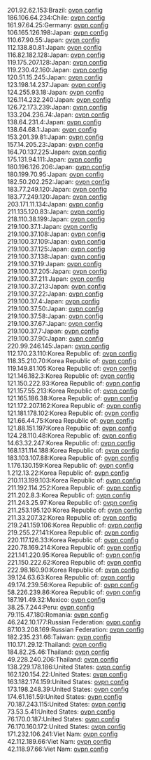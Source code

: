 201.92.62.153:Brazil: [ovpn config](vpn/201_92_62_153.ovpn)  
186.106.64.234:Chile: [ovpn config](vpn/186_106_64_234.ovpn)  
161.97.64.25:Germany: [ovpn config](vpn/161_97_64_25.ovpn)  
106.165.126.198:Japan: [ovpn config](vpn/106_165_126_198.ovpn)  
110.67.90.55:Japan: [ovpn config](vpn/110_67_90_55.ovpn)  
112.138.80.81:Japan: [ovpn config](vpn/112_138_80_81.ovpn)  
116.82.182.128:Japan: [ovpn config](vpn/116_82_182_128.ovpn)  
119.175.207.128:Japan: [ovpn config](vpn/119_175_207_128.ovpn)  
119.230.42.160:Japan: [ovpn config](vpn/119_230_42_160.ovpn)  
120.51.15.245:Japan: [ovpn config](vpn/120_51_15_245.ovpn)  
123.198.14.237:Japan: [ovpn config](vpn/123_198_14_237.ovpn)  
124.255.93.18:Japan: [ovpn config](vpn/124_255_93_18.ovpn)  
126.114.232.240:Japan: [ovpn config](vpn/126_114_232_240.ovpn)  
126.72.173.239:Japan: [ovpn config](vpn/126_72_173_239.ovpn)  
133.204.236.74:Japan: [ovpn config](vpn/133_204_236_74.ovpn)  
138.64.231.4:Japan: [ovpn config](vpn/138_64_231_4.ovpn)  
138.64.68.1:Japan: [ovpn config](vpn/138_64_68_1.ovpn)  
153.201.39.81:Japan: [ovpn config](vpn/153_201_39_81.ovpn)  
157.14.205.23:Japan: [ovpn config](vpn/157_14_205_23.ovpn)  
164.70.137.225:Japan: [ovpn config](vpn/164_70_137_225.ovpn)  
175.131.94.111:Japan: [ovpn config](vpn/175_131_94_111.ovpn)  
180.196.126.206:Japan: [ovpn config](vpn/180_196_126_206.ovpn)  
180.199.70.95:Japan: [ovpn config](vpn/180_199_70_95.ovpn)  
182.50.202.252:Japan: [ovpn config](vpn/182_50_202_252.ovpn)  
183.77.249.120:Japan: [ovpn config](vpn/183_77_249_120.ovpn)  
183.77.249.120:Japan: [ovpn config](vpn/183_77_249_120.ovpn)  
203.171.11.134:Japan: [ovpn config](vpn/203_171_11_134.ovpn)  
211.135.120.83:Japan: [ovpn config](vpn/211_135_120_83.ovpn)  
218.110.38.199:Japan: [ovpn config](vpn/218_110_38_199.ovpn)  
219.100.37.1:Japan: [ovpn config](vpn/219_100_37_1.ovpn)  
219.100.37.108:Japan: [ovpn config](vpn/219_100_37_108.ovpn)  
219.100.37.109:Japan: [ovpn config](vpn/219_100_37_109.ovpn)  
219.100.37.125:Japan: [ovpn config](vpn/219_100_37_125.ovpn)  
219.100.37.138:Japan: [ovpn config](vpn/219_100_37_138.ovpn)  
219.100.37.19:Japan: [ovpn config](vpn/219_100_37_19.ovpn)  
219.100.37.205:Japan: [ovpn config](vpn/219_100_37_205.ovpn)  
219.100.37.211:Japan: [ovpn config](vpn/219_100_37_211.ovpn)  
219.100.37.213:Japan: [ovpn config](vpn/219_100_37_213.ovpn)  
219.100.37.22:Japan: [ovpn config](vpn/219_100_37_22.ovpn)  
219.100.37.4:Japan: [ovpn config](vpn/219_100_37_4.ovpn)  
219.100.37.50:Japan: [ovpn config](vpn/219_100_37_50.ovpn)  
219.100.37.58:Japan: [ovpn config](vpn/219_100_37_58.ovpn)  
219.100.37.67:Japan: [ovpn config](vpn/219_100_37_67.ovpn)  
219.100.37.7:Japan: [ovpn config](vpn/219_100_37_7.ovpn)  
219.100.37.90:Japan: [ovpn config](vpn/219_100_37_90.ovpn)  
220.99.246.145:Japan: [ovpn config](vpn/220_99_246_145.ovpn)  
112.170.23.110:Korea Republic of: [ovpn config](vpn/112_170_23_110.ovpn)  
118.35.210.70:Korea Republic of: [ovpn config](vpn/118_35_210_70.ovpn)  
119.149.81.105:Korea Republic of: [ovpn config](vpn/119_149_81_105.ovpn)  
121.146.182.3:Korea Republic of: [ovpn config](vpn/121_146_182_3.ovpn)  
121.150.222.93:Korea Republic of: [ovpn config](vpn/121_150_222_93.ovpn)  
121.157.55.213:Korea Republic of: [ovpn config](vpn/121_157_55_213.ovpn)  
121.165.186.38:Korea Republic of: [ovpn config](vpn/121_165_186_38.ovpn)  
121.172.207.162:Korea Republic of: [ovpn config](vpn/121_172_207_162.ovpn)  
121.181.178.102:Korea Republic of: [ovpn config](vpn/121_181_178_102.ovpn)  
121.66.44.75:Korea Republic of: [ovpn config](vpn/121_66_44_75.ovpn)  
121.88.151.197:Korea Republic of: [ovpn config](vpn/121_88_151_197.ovpn)  
124.28.110.48:Korea Republic of: [ovpn config](vpn/124_28_110_48.ovpn)  
14.63.32.247:Korea Republic of: [ovpn config](vpn/14_63_32_247.ovpn)  
168.131.114.188:Korea Republic of: [ovpn config](vpn/168_131_114_188.ovpn)  
183.103.107.88:Korea Republic of: [ovpn config](vpn/183_103_107_88.ovpn)  
1.176.130.159:Korea Republic of: [ovpn config](vpn/1_176_130_159.ovpn)  
1.212.13.22:Korea Republic of: [ovpn config](vpn/1_212_13_22.ovpn)  
210.113.199.103:Korea Republic of: [ovpn config](vpn/210_113_199_103.ovpn)  
211.192.114.252:Korea Republic of: [ovpn config](vpn/211_192_114_252.ovpn)  
211.202.8.3:Korea Republic of: [ovpn config](vpn/211_202_8_3.ovpn)  
211.243.25.97:Korea Republic of: [ovpn config](vpn/211_243_25_97.ovpn)  
211.253.195.120:Korea Republic of: [ovpn config](vpn/211_253_195_120.ovpn)  
211.33.207.32:Korea Republic of: [ovpn config](vpn/211_33_207_32.ovpn)  
219.241.159.106:Korea Republic of: [ovpn config](vpn/219_241_159_106.ovpn)  
219.255.27.141:Korea Republic of: [ovpn config](vpn/219_255_27_141.ovpn)  
220.117.126.33:Korea Republic of: [ovpn config](vpn/220_117_126_33.ovpn)  
220.78.169.214:Korea Republic of: [ovpn config](vpn/220_78_169_214.ovpn)  
221.141.220.95:Korea Republic of: [ovpn config](vpn/221_141_220_95.ovpn)  
221.150.222.62:Korea Republic of: [ovpn config](vpn/221_150_222_62.ovpn)  
222.98.160.90:Korea Republic of: [ovpn config](vpn/222_98_160_90.ovpn)  
39.124.63.63:Korea Republic of: [ovpn config](vpn/39_124_63_63.ovpn)  
49.174.239.56:Korea Republic of: [ovpn config](vpn/49_174_239_56.ovpn)  
58.226.239.86:Korea Republic of: [ovpn config](vpn/58_226_239_86.ovpn)  
187.191.49.32:Mexico: [ovpn config](vpn/187_191_49_32.ovpn)  
38.25.7.244:Peru: [ovpn config](vpn/38_25_7_244.ovpn)  
79.115.47.180:Romania: [ovpn config](vpn/79_115_47_180.ovpn)  
46.242.10.177:Russian Federation: [ovpn config](vpn/46_242_10_177.ovpn)  
87.103.208.169:Russian Federation: [ovpn config](vpn/87_103_208_169.ovpn)  
182.235.231.66:Taiwan: [ovpn config](vpn/182_235_231_66.ovpn)  
110.171.29.12:Thailand: [ovpn config](vpn/110_171_29_12.ovpn)  
184.82.25.46:Thailand: [ovpn config](vpn/184_82_25_46.ovpn)  
49.228.240.206:Thailand: [ovpn config](vpn/49_228_240_206.ovpn)  
138.229.178.186:United States: [ovpn config](vpn/138_229_178_186.ovpn)  
162.120.154.22:United States: [ovpn config](vpn/162_120_154_22.ovpn)  
163.182.174.159:United States: [ovpn config](vpn/163_182_174_159.ovpn)  
173.198.248.39:United States: [ovpn config](vpn/173_198_248_39.ovpn)  
174.61.161.59:United States: [ovpn config](vpn/174_61_161_59.ovpn)  
70.187.243.115:United States: [ovpn config](vpn/70_187_243_115.ovpn)  
73.53.5.41:United States: [ovpn config](vpn/73_53_5_41.ovpn)  
76.170.0.187:United States: [ovpn config](vpn/76_170_0_187.ovpn)  
76.170.160.172:United States: [ovpn config](vpn/76_170_160_172.ovpn)  
171.232.106.241:Viet Nam: [ovpn config](vpn/171_232_106_241.ovpn)  
42.112.189.66:Viet Nam: [ovpn config](vpn/42_112_189_66.ovpn)  
42.118.97.66:Viet Nam: [ovpn config](vpn/42_118_97_66.ovpn)  
